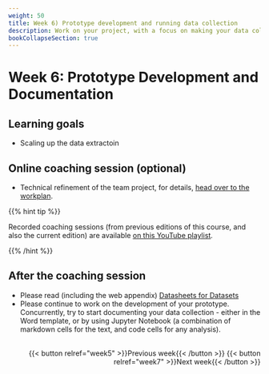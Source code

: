 ```yaml
---
weight: 50
title: Week 6) Prototype development and running data collection
description: Work on your project, with a focus on making your data collection run smoothly.
bookCollapseSection: true
---
```


# Week 6: Prototype Development and Documentation

## Learning goals
- Scaling up the data extractoin

## Online coaching session (optional)
- Technical refinement of the team project, for details, [head over to the workplan](../../project/workplan/#week-6-technical-refinement-coaching-5-optional).

{{% hint tip %}}

Recorded coaching sessions (from previous editions of this course, and also the current edition) are available [on this YouTube playlist](https://www.youtube.com/playlist?list=PLdDbyJQwReWhis9Ns7_NfYzw4YAp91D6G).


{{% /hint %}}

## After the coaching session
- Please read (including the web appendix) [Datasheets for Datasets](https://arxiv.org/pdf/1803.09010.pdf)
- Please continue to work on the development of your prototype. Concurrently, try to start documenting your data collection - either in the Word template, or by using Jupyter Notebook (a combination of markdown cells for the text, and code cells for any analysis).


<br>
<div style="text-align: right">
{{< button relref="week5" >}}Previous week{{< /button >}}
{{< button relref="week7" >}}Next week{{< /button >}}
</div>
